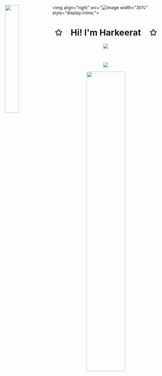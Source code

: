 <img align="left" src="![image](https://github.com/eKeiran/eKeiran/assets/34791715/d326936a-a7a5-4caa-a616-b0728b4416c1)
" width="30%" style="display:inline;"><img align="right" src="![image](https://github.com/eKeiran/eKeiran/assets/34791715/6e2df71d-6ada-4400-84d6-6f455e3dfaba)
 width="30%" style="display:inline;">
<br>
<p align="center">
    <h1 align="center">✩&emsp;Hi! I'm Harkeerat&emsp;✩</h1>
</p>
<p align="center">
    <img src="https://readme-typing-svg.herokuapp.com/?lines=Welcome+to+my+profile!;I'm a full stack developer and an amateur astronomer; &font=Fira%20Code&color=%23D62F79&center=true&width=280&height=50">
</p>
<br>
<p align="center">
    <img id="preview" src="https://komarev.com/ghpvc/?username=drknzz&color=grey">
</p>
<p align="center">
    <a href="https://github.com/eKeiran"><img width="50%" src="https://github-readme-stats.vercel.app/api/top-langs/?username=eKeiran&theme=dark&hide=html&layout=compact&langs_count=5&bg_color=101010&hide_title=true"></a>
</p>
